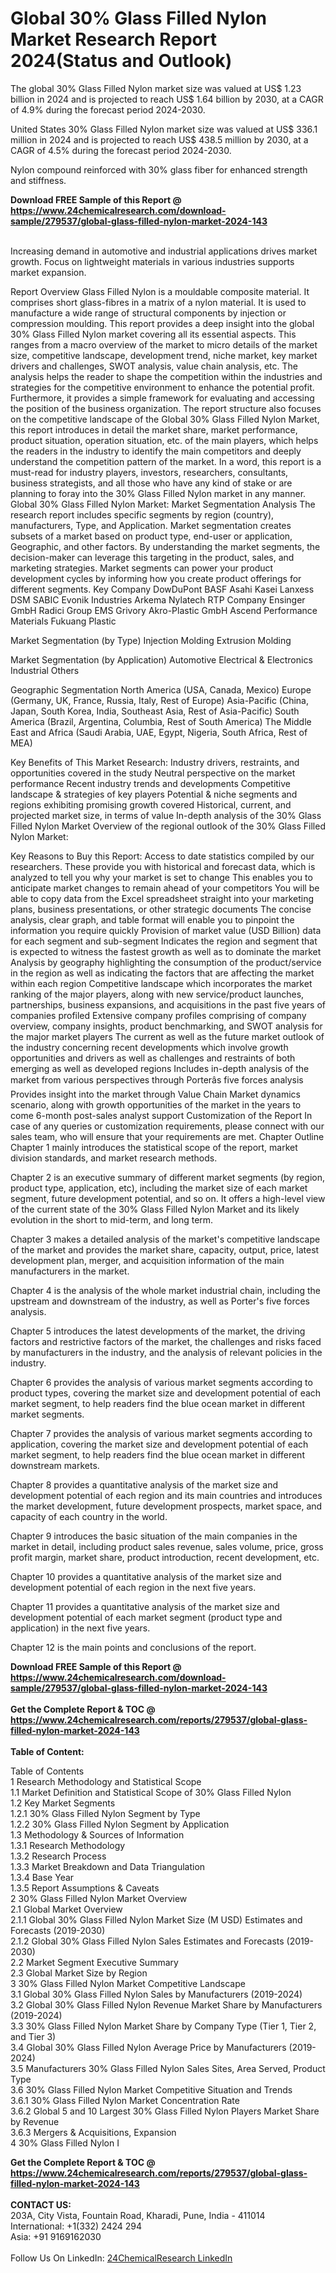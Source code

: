 <h1>Global 30% Glass Filled Nylon Market Research Report 2024(Status and Outlook)</h1><p>The global 30% Glass Filled Nylon market size was valued at US$ 1.23 billion in 2024 and is projected to reach US$ 1.64 billion by 2030, at a CAGR of 4.9% during the forecast period 2024-2030.</p><p>
United States 30% Glass Filled Nylon market size was valued at US$ 336.1 million in 2024 and is projected to reach US$ 438.5 million by 2030, at a CAGR of 4.5% during the forecast period 2024-2030.</p><p>
Nylon compound reinforced with 30% glass fiber for enhanced strength and stiffness.</p><div><b>Download FREE Sample of this Report @ 
            <a href="https://www.24chemicalresearch.com/download-sample/279537/global-glass-filled-nylon-market-2024-143">
            https://www.24chemicalresearch.com/download-sample/279537/global-glass-filled-nylon-market-2024-143</a></b></div><br><p>
Increasing demand in automotive and industrial applications drives market growth. Focus on lightweight materials in various industries supports market expansion.</p><p>
Report Overview
 Glass Filled Nylon is a mouldable composite material. It comprises short glass-fibres in a matrix of a nylon material. It is used to manufacture a wide range of structural components by injection or compression moulding.
 This report provides a deep insight into the global 30% Glass Filled Nylon market covering all its essential aspects. This ranges from a macro overview of the market to micro details of the market size, competitive landscape, development trend, niche market, key market drivers and challenges, SWOT analysis, value chain analysis, etc.
 The analysis helps the reader to shape the competition within the industries and strategies for the competitive environment to enhance the potential profit. Furthermore, it provides a simple framework for evaluating and accessing the position of the business organization. The report structure also focuses on the competitive landscape of the Global 30% Glass Filled Nylon Market, this report introduces in detail the market share, market performance, product situation, operation situation, etc. of the main players, which helps the readers in the industry to identify the main competitors and deeply understand the competition pattern of the market.
 In a word, this report is a must-read for industry players, investors, researchers, consultants, business strategists, and all those who have any kind of stake or are planning to foray into the 30% Glass Filled Nylon market in any manner.
 Global 30% Glass Filled Nylon Market: Market Segmentation Analysis
 The research report includes specific segments by region (country), manufacturers, Type, and Application. Market segmentation creates subsets of a market based on product type, end-user or application, Geographic, and other factors. By understanding the market segments, the decision-maker can leverage this targeting in the product, sales, and marketing strategies. Market segments can power your product development cycles by informing how you create product offerings for different segments.
 Key Company
 DowDuPont
 BASF
 Asahi Kasei
 Lanxess
 DSM
 SABIC
 Evonik Industries
 Arkema
 Nylatech
 RTP Company
 Ensinger GmbH
 Radici Group
 EMS Grivory
 Akro-Plastic GmbH
 Ascend Performance Materials
 Fukuang Plastic</p><p>
 Market Segmentation (by Type)
 Injection Molding
 Extrusion Molding</p><p>
 Market Segmentation (by Application)
 Automotive
 Electrical &amp; Electronics
 Industrial
 Others</p><p>
 Geographic Segmentation
North America (USA, Canada, Mexico)
Europe (Germany, UK, France, Russia, Italy, Rest of Europe)
Asia-Pacific (China, Japan, South Korea, India, Southeast Asia, Rest of Asia-Pacific)
South America (Brazil, Argentina, Columbia, Rest of South America)
The Middle East and Africa (Saudi Arabia, UAE, Egypt, Nigeria, South Africa, Rest of MEA)</p><p>
 Key Benefits of This Market Research:
Industry drivers, restraints, and opportunities covered in the study
Neutral perspective on the market performance
Recent industry trends and developments
Competitive landscape &amp; strategies of key players
Potential &amp; niche segments and regions exhibiting promising growth covered
Historical, current, and projected market size, in terms of value
In-depth analysis of the 30% Glass Filled Nylon Market
Overview of the regional outlook of the 30% Glass Filled Nylon Market:</p><p>
 Key Reasons to Buy this Report:
Access to date statistics compiled by our researchers. These provide you with historical and forecast data, which is analyzed to tell you why your market is set to change
This enables you to anticipate market changes to remain ahead of your competitors
You will be able to copy data from the Excel spreadsheet straight into your marketing plans, business presentations, or other strategic documents
The concise analysis, clear graph, and table format will enable you to pinpoint the information you require quickly
Provision of market value (USD Billion) data for each segment and sub-segment
Indicates the region and segment that is expected to witness the fastest growth as well as to dominate the market
Analysis by geography highlighting the consumption of the product/service in the region as well as indicating the factors that are affecting the market within each region
Competitive landscape which incorporates the market ranking of the major players, along with new service/product launches, partnerships, business expansions, and acquisitions in the past five years of companies profiled
Extensive company profiles comprising of company overview, company insights, product benchmarking, and SWOT analysis for the major market players
The current as well as the future market outlook of the industry concerning recent developments which involve growth opportunities and drivers as well as challenges and restraints of both emerging as well as developed regions
Includes in-depth analysis of the market from various perspectives through Porterâs five forces analysis
Provides insight into the market through Value Chain
Market dynamics scenario, along with growth opportunities of the market in the years to come
6-month post-sales analyst support
 Customization of the Report
 In case of any queries or customization requirements, please connect with our sales team, who will ensure that your requirements are met.
 Chapter Outline
 Chapter 1 mainly introduces the statistical scope of the report, market division standards, and market research methods.</p><p>
 Chapter 2 is an executive summary of different market segments (by region, product type, application, etc), including the market size of each market segment, future development potential, and so on. It offers a high-level view of the current state of the 30% Glass Filled Nylon Market and its likely evolution in the short to mid-term, and long term.</p><p>
 Chapter 3 makes a detailed analysis of the market's competitive landscape of the market and provides the market share, capacity, output, price, latest development plan, merger, and acquisition information of the main manufacturers in the market.</p><p>
 Chapter 4 is the analysis of the whole market industrial chain, including the upstream and downstream of the industry, as well as Porter's five forces analysis.</p><p>
 Chapter 5 introduces the latest developments of the market, the driving factors and restrictive factors of the market, the challenges and risks faced by manufacturers in the industry, and the analysis of relevant policies in the industry.</p><p>
 Chapter 6 provides the analysis of various market segments according to product types, covering the market size and development potential of each market segment, to help readers find the blue ocean market in different market segments.</p><p>
 Chapter 7 provides the analysis of various market segments according to application, covering the market size and development potential of each market segment, to help readers find the blue ocean market in different downstream markets.</p><p>
 Chapter 8 provides a quantitative analysis of the market size and development potential of each region and its main countries and introduces the market development, future development prospects, market space, and capacity of each country in the world.</p><p>
 Chapter 9 introduces the basic situation of the main companies in the market in detail, including product sales revenue, sales volume, price, gross profit margin, market share, product introduction, recent development, etc.</p><p>
 Chapter 10 provides a quantitative analysis of the market size and development potential of each region in the next five years.</p><p>
 Chapter 11 provides a quantitative analysis of the market size and development potential of each market segment (product type and application) in the next five years.</p><p>
 Chapter 12 is the main points and conclusions of the report.</p><div><b>Download FREE Sample of this Report @ 
            <a href="https://www.24chemicalresearch.com/download-sample/279537/global-glass-filled-nylon-market-2024-143">
            https://www.24chemicalresearch.com/download-sample/279537/global-glass-filled-nylon-market-2024-143</a></b></div><br><div><b>Get the Complete Report & TOC @ 
            <a href="https://www.24chemicalresearch.com/reports/279537/global-glass-filled-nylon-market-2024-143">
            https://www.24chemicalresearch.com/reports/279537/global-glass-filled-nylon-market-2024-143</a></b></div><br>
            <b>Table of Content:</b><p>Table of Contents<br />
 1 Research Methodology and Statistical Scope<br />
 1.1 Market Definition and Statistical Scope of 30% Glass Filled Nylon<br />
 1.2 Key Market Segments<br />
 1.2.1 30% Glass Filled Nylon Segment by Type<br />
 1.2.2 30% Glass Filled Nylon Segment by Application<br />
 1.3 Methodology & Sources of Information<br />
 1.3.1 Research Methodology<br />
 1.3.2 Research Process<br />
 1.3.3 Market Breakdown and Data Triangulation<br />
 1.3.4 Base Year<br />
 1.3.5 Report Assumptions & Caveats<br />
 2 30% Glass Filled Nylon Market Overview<br />
 2.1 Global Market Overview<br />
 2.1.1 Global 30% Glass Filled Nylon Market Size (M USD) Estimates and Forecasts (2019-2030)<br />
 2.1.2 Global 30% Glass Filled Nylon Sales Estimates and Forecasts (2019-2030)<br />
 2.2 Market Segment Executive Summary<br />
 2.3 Global Market Size by Region<br />
 3 30% Glass Filled Nylon Market Competitive Landscape<br />
 3.1 Global 30% Glass Filled Nylon Sales by Manufacturers (2019-2024)<br />
 3.2 Global 30% Glass Filled Nylon Revenue Market Share by Manufacturers (2019-2024)<br />
 3.3 30% Glass Filled Nylon Market Share by Company Type (Tier 1, Tier 2, and Tier 3)<br />
 3.4 Global 30% Glass Filled Nylon Average Price by Manufacturers (2019-2024)<br />
 3.5 Manufacturers 30% Glass Filled Nylon Sales Sites, Area Served, Product Type<br />
 3.6 30% Glass Filled Nylon Market Competitive Situation and Trends<br />
 3.6.1 30% Glass Filled Nylon Market Concentration Rate<br />
 3.6.2 Global 5 and 10 Largest 30% Glass Filled Nylon Players Market Share by Revenue<br />
 3.6.3 Mergers & Acquisitions, Expansion<br />
 4 30% Glass Filled Nylon I</p><div><b>Get the Complete Report & TOC @ 
            <a href="https://www.24chemicalresearch.com/reports/279537/global-glass-filled-nylon-market-2024-143">
            https://www.24chemicalresearch.com/reports/279537/global-glass-filled-nylon-market-2024-143</a></b></div><br><b>CONTACT US:</b><br>
            203A, City Vista, Fountain Road, Kharadi, Pune, India - 411014<br>
            International: +1(332) 2424 294<br>
            Asia: +91 9169162030 <br><br>
            Follow Us On LinkedIn: <a href="https://www.linkedin.com/company/24chemicalresearch/">24ChemicalResearch LinkedIn</a>